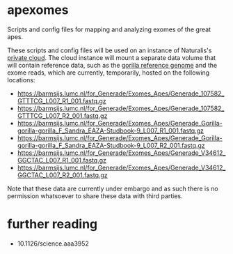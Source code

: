 # apexomes
Scripts and config files for mapping and analyzing exomes of the great apes.

These scripts and config files will be used on an instance of Naturalis's [private cloud](http://openstack.naturalis.nl).
The cloud instance will mount a separate data volume that will contain reference data, such as the 
[gorilla reference genome](ftp://ftp.ncbi.nlm.nih.gov/genomes/all/GCF_000151905.1_gorGor3.1//GCF_000151905.1_gorGor3.1_assembly_structure/Primary_Assembly/assembled_chromosomes/FASTA) and the exome reads, which are currently, temporarily, hosted
on the following locations:

- https://barmsijs.lumc.nl/for_Generade/Exomes_Apes/Generade_107582_GTTTCG_L007_R1_001.fastq.gz
- https://barmsijs.lumc.nl/for_Generade/Exomes_Apes/Generade_107582_GTTTCG_L007_R2_001.fastq.gz
- https://barmsijs.lumc.nl/for_Generade/Exomes_Apes/Generade_Gorilla-gorilla-gorilla_F_Sandra_EAZA-Studbook-9_L007_R1_001.fastq.gz
- https://barmsijs.lumc.nl/for_Generade/Exomes_Apes/Generade_Gorilla-gorilla-gorilla_F_Sandra_EAZA-Studbook-9_L007_R2_001.fastq.gz
- https://barmsijs.lumc.nl/for_Generade/Exomes_Apes/Generade_V34612_GGCTAC_L007_R1_001.fastq.gz
- https://barmsijs.lumc.nl/for_Generade/Exomes_Apes/Generade_V34612_GGCTAC_L007_R2_001.fastq.gz

Note that these data are currently under embargo and as such there is no permission whatsoever to share these data with
third parties.

# further reading
- 10.1126/science.aaa3952 
